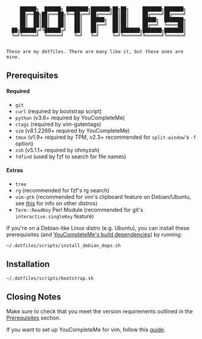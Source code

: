 ```


     ██████╗  ██████╗ ████████╗███████╗██╗██╗     ███████╗███████╗
     ██╔══██╗██╔═══██╗╚══██╔══╝██╔════╝██║██║     ██╔════╝██╔════╝
     ██║  ██║██║   ██║   ██║   █████╗  ██║██║     █████╗  ███████╗
     ██║  ██║██║   ██║   ██║   ██╔══╝  ██║██║     ██╔══╝  ╚════██║
  ██╗██████╔╝╚██████╔╝   ██║   ██║     ██║███████╗███████╗███████║
  ╚═╝╚═════╝  ╚═════╝    ╚═╝   ╚═╝     ╚═╝╚══════╝╚══════╝╚══════╝


These are my dotfiles. There are many like it, but these ones are mine.

```

## Prerequisites

#### Required

* `git`
* `curl` (required by bootstrap script)
* `python` (v3.6+ required by YouCompleteMe)
* `ctags` (required by vim-gutentags)
* `vim` (v8.1.2269+ required by YouCompleteMe)
* `tmux` (v1.9+ required by TPM, v2.3+ recommended for `split-window`'s `-f`
  option)
* `zsh` (v5.1.1+ required by ohmyzsh)
* `fdfind` (used by fzf to search for file names)

#### Extras

* `tree`
* `rg` (recommended for fzf's rg search)
* `vim-gtk` (recommended for vim's clipboard feature on Debian/Ubuntu,
  see [this](https://vim.fandom.com/wiki/Accessing_the_system_clipboard#Checking_for_X11-clipboard_support_in_terminal)
  for info on other distros)
* `Term::ReadKey` Perl Module (recommended for git's `interactive.singleKey`
  feature)

If you're on a Debian-like Linux distro (e.g. Ubuntu), you can install these
prerequisites (and [YouCompleteMe's build dependencies](docs/YouCompleteMe.md))
by running:

```
~/.dotfiles/scripts/install_debian_deps.sh
```

## Installation

```
~/.dotfiles/scripts/bootstrap.sh
```

## Closing Notes

Make sure to check that you meet the version requirements outlined in the
[Prerequisites](#prerequisites) section.

If you want to set up YouCompleteMe for vim, follow this
[guide](docs/YouCompleteMe.md).
